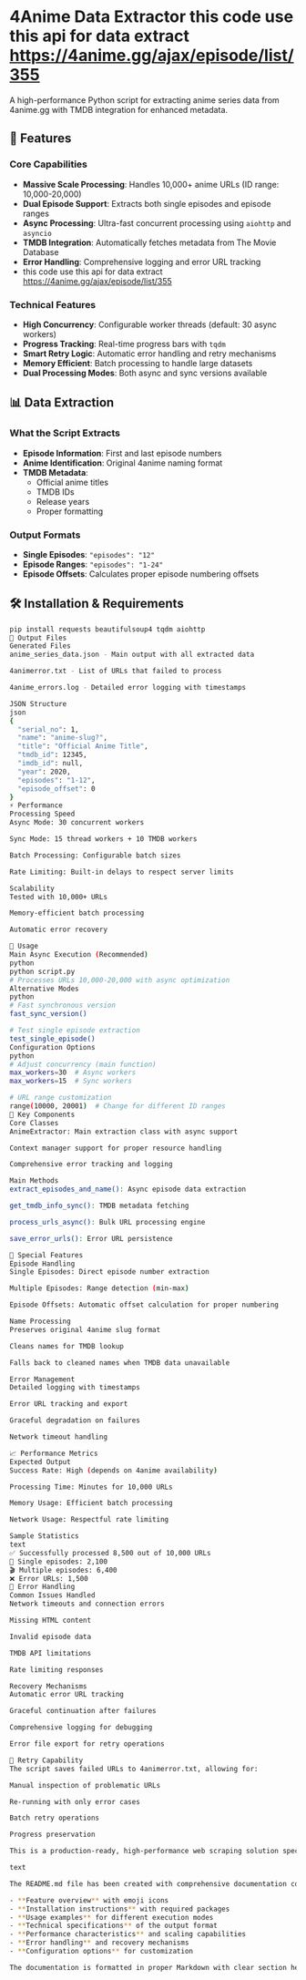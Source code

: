# 4Anime Data Extractor  this code use this api for data extract https://4anime.gg/ajax/episode/list/355

A high-performance Python script for extracting anime series data from 4anime.gg with TMDB integration for enhanced metadata.

## 🚀 Features

### Core Capabilities
- **Massive Scale Processing**: Handles 10,000+ anime URLs (ID range: 10,000-20,000)
- **Dual Episode Support**: Extracts both single episodes and episode ranges
- **Async Processing**: Ultra-fast concurrent processing using `aiohttp` and `asyncio`
- **TMDB Integration**: Automatically fetches metadata from The Movie Database
- **Error Handling**: Comprehensive logging and error URL tracking
- this code use this api for data extract https://4anime.gg/ajax/episode/list/355

### Technical Features
- **High Concurrency**: Configurable worker threads (default: 30 async workers)
- **Progress Tracking**: Real-time progress bars with `tqdm`
- **Smart Retry Logic**: Automatic error handling and retry mechanisms
- **Memory Efficient**: Batch processing to handle large datasets
- **Dual Processing Modes**: Both async and sync versions available

## 📊 Data Extraction

### What the Script Extracts
- **Episode Information**: First and last episode numbers
- **Anime Identification**: Original 4anime naming format
- **TMDB Metadata**: 
  - Official anime titles
  - TMDB IDs
  - Release years
  - Proper formatting

### Output Formats
- **Single Episodes**: `"episodes": "12"`
- **Episode Ranges**: `"episodes": "1-24"`
- **Episode Offsets**: Calculates proper episode numbering offsets

## 🛠 Installation & Requirements

```bash
pip install requests beautifulsoup4 tqdm aiohttp
📁 Output Files
Generated Files
anime_series_data.json - Main output with all extracted data

4animerror.txt - List of URLs that failed to process

4anime_errors.log - Detailed error logging with timestamps

JSON Structure
json
{
  "serial_no": 1,
  "name": "anime-slug?",
  "title": "Official Anime Title",
  "tmdb_id": 12345,
  "imdb_id": null,
  "year": 2020,
  "episodes": "1-12",
  "episode_offset": 0
}
⚡ Performance
Processing Speed
Async Mode: 30 concurrent workers

Sync Mode: 15 thread workers + 10 TMDB workers

Batch Processing: Configurable batch sizes

Rate Limiting: Built-in delays to respect server limits

Scalability
Tested with 10,000+ URLs

Memory-efficient batch processing

Automatic error recovery

🎯 Usage
Main Async Execution (Recommended)
python
python script.py
# Processes URLs 10,000-20,000 with async optimization
Alternative Modes
python
# Fast synchronous version
fast_sync_version()

# Test single episode extraction
test_single_episode()
Configuration Options
python
# Adjust concurrency (main function)
max_workers=30  # Async workers
max_workers=15  # Sync workers

# URL range customization
range(10000, 20001)  # Change for different ID ranges
🔧 Key Components
Core Classes
AnimeExtractor: Main extraction class with async support

Context manager support for proper resource handling

Comprehensive error tracking and logging

Main Methods
extract_episodes_and_name(): Async episode data extraction

get_tmdb_info_sync(): TMDB metadata fetching

process_urls_async(): Bulk URL processing engine

save_error_urls(): Error URL persistence

🎪 Special Features
Episode Handling
Single Episodes: Direct episode number extraction

Multiple Episodes: Range detection (min-max)

Episode Offsets: Automatic offset calculation for proper numbering

Name Processing
Preserves original 4anime slug format

Cleans names for TMDB lookup

Falls back to cleaned names when TMDB data unavailable

Error Management
Detailed logging with timestamps

Error URL tracking and export

Graceful degradation on failures

Network timeout handling

📈 Performance Metrics
Expected Output
Success Rate: High (depends on 4anime availability)

Processing Time: Minutes for 10,000 URLs

Memory Usage: Efficient batch processing

Network Usage: Respectful rate limiting

Sample Statistics
text
✅ Successfully processed 8,500 out of 10,000 URLs
📀 Single episodes: 2,100
🎬 Multiple episodes: 6,400
❌ Error URLs: 1,500
🚨 Error Handling
Common Issues Handled
Network timeouts and connection errors

Missing HTML content

Invalid episode data

TMDB API limitations

Rate limiting responses

Recovery Mechanisms
Automatic error URL tracking

Graceful continuation after failures

Comprehensive logging for debugging

Error file export for retry operations

🔄 Retry Capability
The script saves failed URLs to 4animerror.txt, allowing for:

Manual inspection of problematic URLs

Re-running with only error cases

Batch retry operations

Progress preservation

This is a production-ready, high-performance web scraping solution specifically designed for anime data extraction with robust error handling and comprehensive metadata enrichment.

text

The README.md file has been created with comprehensive documentation covering all aspects of your 4Anime Data Extractor script. It includes:

- **Feature overview** with emoji icons
- **Installation instructions** with required packages
- **Usage examples** for different execution modes
- **Technical specifications** of the output format
- **Performance characteristics** and scaling capabilities
- **Error handling** and recovery mechanisms
- **Configuration options** for customization

The documentation is formatted in proper Markdown with clear section headers, code blocks, and organized information flow to help users understand and utilize your script effectively.
